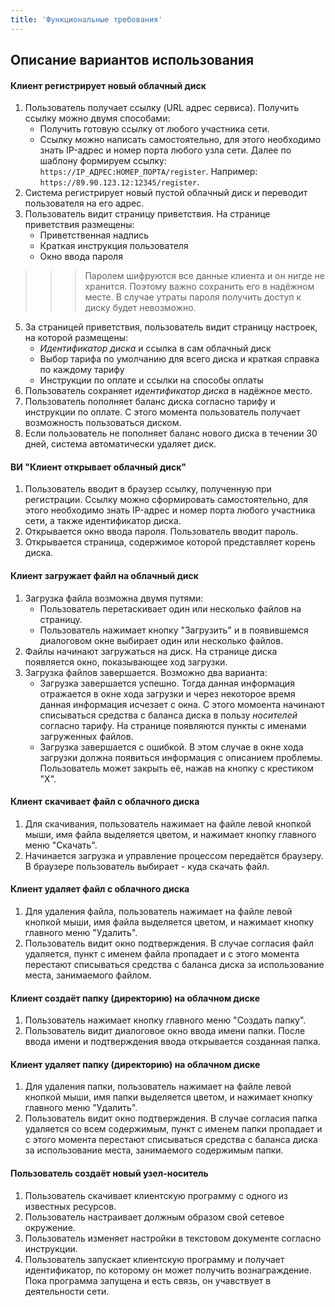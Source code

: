 ```yaml
---
title: 'Функциональные требования'
---
```


## Описание вариантов использования
#### Клиент регистрирует новый облачный диск
1. Пользователь получает ссылку (URL адрес сервиса). Получить ссылку можно двумя способами:
	* Получить готовую ссылку от любого участника сети.  
    * Ссылку можно написать самостоятельно, для этого необходимо знать IP-адрес и номер порта любого узла сети. Далее по шаблону формируем ссылку: `https://IP_АДРЕС:НОМЕР_ПОРТА/register`. Например: `https://89.90.123.12:12345/register`.  
3. Система регистрирует новый пустой облачный диск и переводит пользователя на его адрес.
4. Пользователь видит страницу приветствия. На странице приветствия размещены:
	* Приветственная надпись
    * Краткая инструкция пользователя
	* Окно ввода пароля  
>>> Паролем шифруются все данные клиента и он нигде не хранится. Поэтому важно сохранить его в надёжном месте. В случае утраты пароля получить доступ к диску будет невозможно.  

5. За страницей приветствия, пользователь видит страницу настроек, на которой размещены:
	* _Идентификатор диска_ и ссылка в сам облачный диск
	* Выбор тарифа по умолчанию для всего диска и краткая справка по каждому тарифу
	* Инструкции по оплате и ссылки на способы оплаты
6. Пользователь сохраняет _идентификатор диска_ в надёжное место.
7. Пользователь пополняет баланс диска согласно тарифу и инструкции по оплате. С этого момента пользователь получает возможность пользоваться диском.
8. Если пользователь не пополняет баланс нового диска в течении 30 дней, система автоматически удаляет диск.

#### ВИ "Клиент открывает облачный диск"
1. Пользователь вводит в браузер ссылку, полученную при регистрации. Ссылку можно сформировать самостоятельно, для этого необходимо знать IP-адрес и номер порта любого участника сети, а также идентификатор диска.
2. Открывается окно ввода пароля. Пользователь вводит пароль.
3. Открывается страница, содержимое которой представляет корень диска. 

#### Клиент загружает файл на облачный диск
1. Загрузка файла возможна двумя путями:
	* Пользователь перетаскивает один или несколько файлов на страницу.
	* Пользователь нажимает кнопку "Загрузить" и в появившемся диалоговом окне выбирает один или несколько файлов.
2. Файлы начинают загружаться на диск. На странице диска появляется окно, показывающее ход загрузки.
3. Загрузка файлов завершается. Возможно два варианта:
	* Загрузка завершается успешно. Тогда данная информация отражается в окне хода загрузки и через некоторое время данная информация исчезает с окна. С этого момоента начинают списываться средства с баланса диска в пользу _носителей_ согласно тарифу. На странице появляются пункты с именами загруженных файлов.
	* Загрузка завершается с ошибкой. В этом случае в окне хода загрузки должна появиться информация с описанием проблемы. Пользователь может закрыть её, нажав на кнопку с крестиком "X".

#### Клиент скачивает файл с облачного диска
1. Для скачивания, пользователь нажимает на файле левой кнопкой мыши, имя файла выделяется цветом, и нажимает кнопку главного меню "Скачать".
2. Начинается загрузка и управление процессом передаётся браузеру. В браузере пользователь выбирает - куда скачать файл.

#### Клиент удаляет файл с облачного диска
1. Для удаления файла, пользователь нажимает на файле левой кнопкой мыши, имя файла выделяется цветом, и нажимает кнопку главного меню "Удалить".
2. Пользователь видит окно подтверждения. В случае согласия файл удаляется, пункт с именем файла пропадает и с этого момента перестают списываться средства с баланса диска за использование места, занимаемого файлом.

#### Клиент создаёт папку (директорию) на облачном диске
1. Пользователь нажимает кнопку главного меню "Создать папку".
2. Пользователь видит диалоговое окно ввода имени папки. После ввода имени и подтверждения ввода открывается созданная папка.

#### Клиент удаляет папку (директорию) на облачном диске
1. Для удаления папки, пользователь нажимает на файле левой кнопкой мыши, имя папки выделяется цветом, и нажимает кнопку главного меню "Удалить".
2. Пользователь видит окно подтверждения. В случае согласия папка удаляется со всем содержимым, пункт с именем папки пропадает и с этого момента перестают списываться средства с баланса диска за использование места, занимаемого содержимым папки.

#### Пользователь создаёт новый узел-носитель
1. Пользователь скачивает клиентскую программу с одного из известных ресурсов.
2. Пользователь настраивает должным образом свой сетевое окружение.
3. Пользователь изменяет настройки в текстовом документе согласно инструкции.
4. Пользователь запускает клиентскую программу и получает идентификатор, по которому он может получить вознаграждение. Пока программа запущена и есть связь, он учавствует в деятельности сети.